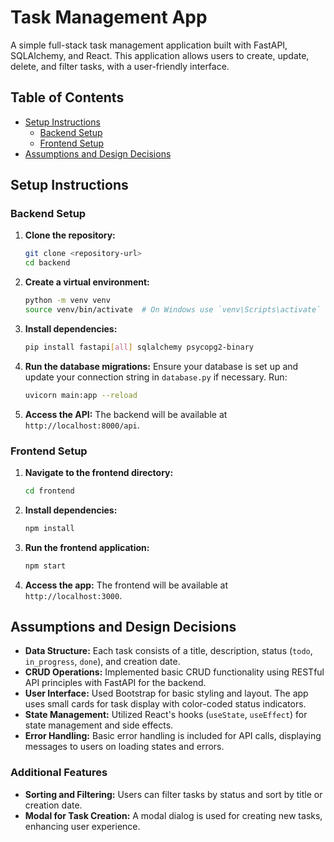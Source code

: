 # Task Management App

A simple full-stack task management application built with FastAPI, SQLAlchemy, and React. This application allows users to create, update, delete, and filter tasks, with a user-friendly interface.

## Table of Contents

- [Setup Instructions](#setup-instructions)
  - [Backend Setup](#backend-setup)
  - [Frontend Setup](#frontend-setup)
- [Assumptions and Design Decisions](#assumptions-and-design-decisions)

## Setup Instructions

### Backend Setup

1. **Clone the repository:**
   ```bash
   git clone <repository-url>
   cd backend
   ```

2. **Create a virtual environment:**

   ```bash
   python -m venv venv
   source venv/bin/activate  # On Windows use `venv\Scripts\activate`
   ```

3. **Install dependencies:**

   ```bash
   pip install fastapi[all] sqlalchemy psycopg2-binary
   ```

4. **Run the database migrations:**
   Ensure your database is set up and update your connection string in `database.py` if necessary. Run:

   ```bash
   uvicorn main:app --reload
   ```

5. **Access the API:**
   The backend will be available at `http://localhost:8000/api`.

### Frontend Setup

1. **Navigate to the frontend directory:**

   ```bash
   cd frontend
   ```

2. **Install dependencies:**

   ```bash
   npm install
   ```

3. **Run the frontend application:**

   ```bash
   npm start
   ```

4. **Access the app:**
   The frontend will be available at `http://localhost:3000`.

## Assumptions and Design Decisions

- **Data Structure:** Each task consists of a title, description, status (`todo`, `in_progress`, `done`), and creation date.
- **CRUD Operations:** Implemented basic CRUD functionality using RESTful API principles with FastAPI for the backend.
- **User Interface:** Used Bootstrap for basic styling and layout. The app uses small cards for task display with color-coded status indicators.
- **State Management:** Utilized React's hooks (`useState`, `useEffect`) for state management and side effects.
- **Error Handling:** Basic error handling is included for API calls, displaying messages to users on loading states and errors.

### Additional Features

- **Sorting and Filtering:** Users can filter tasks by status and sort by title or creation date.
- **Modal for Task Creation:** A modal dialog is used for creating new tasks, enhancing user experience.
